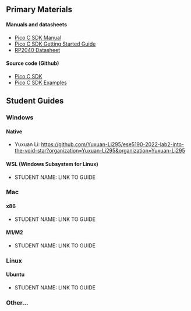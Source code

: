 ## Primary Materials
#### Manuals and datasheets
- [Pico C SDK Manual](https://datasheets.raspberrypi.com/pico/raspberry-pi-pico-c-sdk.pdf)
- [Pico C SDK Getting Started Guide](https://datasheets.raspberrypi.com/pico/getting-started-with-pico.pdf)
- [RP2040 Datasheet](https://datasheets.raspberrypi.com/rp2040/rp2040-datasheet.pdf)

#### Source code (Github)
- [Pico C SDK](https://github.com/raspberrypi/pico-sdk)
- [Pico C SDK Examples](https://github.com/raspberrypi/pico-examples)

## Student Guides

### Windows
#### Native
- Yuxuan Li: https://github.com/Yuxuan-Li295/ese5190-2022-lab2-into-the-void-star?organization=Yuxuan-Li295&organization=Yuxuan-Li295
#### WSL (Windows Subsystem for Linux)
- STUDENT NAME: LINK TO GUIDE
### Mac
#### x86
- STUDENT NAME: LINK TO GUIDE
#### M1/M2
- STUDENT NAME: LINK TO GUIDE
### Linux
#### Ubuntu
- STUDENT NAME: LINK TO GUIDE
### Other...

